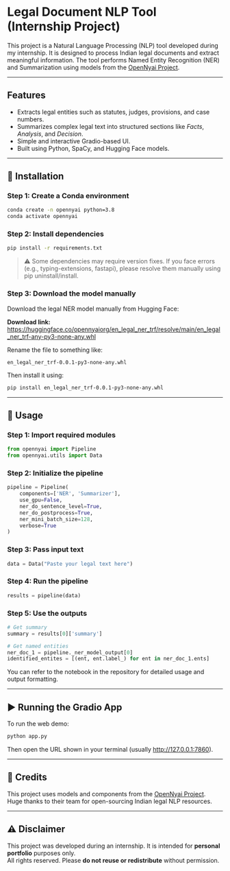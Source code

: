 # Legal Document NLP Tool (Internship Project)

This project is a Natural Language Processing (NLP) tool developed during my internship. It is designed to process Indian legal documents and extract meaningful information. The tool performs Named Entity Recognition (NER) and Summarization using models from the [OpenNyai Project](https://github.com/OpenNyAI/Opennyai).

---
## Features

- Extracts legal entities such as statutes, judges, provisions, and case numbers.
- Summarizes complex legal text into structured sections like *Facts*, *Analysis*, and *Decision*.
- Simple and interactive Gradio-based UI.
- Built using Python, SpaCy, and Hugging Face models.

---

## 🔧 Installation

### Step 1: Create a Conda environment

```bash
conda create -n opennyai python=3.8
conda activate opennyai
```

### Step 2: Install dependencies

```bash
pip install -r requirements.txt
```

> ⚠️ Some dependencies may require version fixes. If you face errors (e.g., typing-extensions, fastapi), please resolve them manually using pip uninstall/install.

### Step 3: Download the model manually

Download the legal NER model manually from Hugging Face:

**Download link:**  
https://huggingface.co/opennyaiorg/en_legal_ner_trf/resolve/main/en_legal_ner_trf-any-py3-none-any.whl

Rename the file to something like:

```text
en_legal_ner_trf-0.0.1-py3-none-any.whl
```

Then install it using:

```bash
pip install en_legal_ner_trf-0.0.1-py3-none-any.whl
```

---

## 🚀 Usage

### Step 1: Import required modules

```python
from opennyai import Pipeline
from opennyai.utils import Data
```

### Step 2: Initialize the pipeline

```python
pipeline = Pipeline(
    components=['NER', 'Summarizer'],
    use_gpu=False,
    ner_do_sentence_level=True,
    ner_do_postprocess=True,
    ner_mini_batch_size=128,
    verbose=True
)
```

### Step 3: Pass input text

```python
data = Data("Paste your legal text here")
```

### Step 4: Run the pipeline

```python
results = pipeline(data)
```

### Step 5: Use the outputs

```python
# Get summary
summary = results[0]['summary']

# Get named entities
ner_doc_1 = pipeline._ner_model_output[0]
identified_entites = [(ent, ent.label_) for ent in ner_doc_1.ents]

```

You can refer to the notebook in the repository for detailed usage and output formatting.

---

## ▶️ Running the Gradio App

To run the web demo:

```bash
python app.py
```

Then open the URL shown in your terminal (usually http://127.0.0.1:7860).

---

## 📌 Credits

This project uses models and components from the [OpenNyai Project](https://github.com/OpenNyAI/Opennyai).  
Huge thanks to their team for open-sourcing Indian legal NLP resources.

---

## ⚠️ Disclaimer

This project was developed during an internship. It is intended for **personal portfolio** purposes only.  
All rights reserved. Please **do not reuse or redistribute** without permission.
